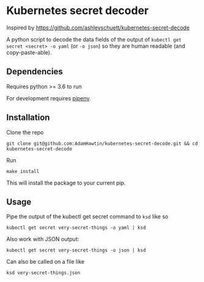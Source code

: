 # Kubernetes secret decoder
Inspired by https://github.com/ashleyschuett/kubernetes-secret-decode

A python script to decode the data fields of the output of `kubectl get secret <secret> -o yaml` (or `-o json`) so they are human readable (and copy-paste-able).

## Dependencies
Requires python >= 3.6 to run 

For development requires [pipenv](https://github.com/pypa/pipenv).

## Installation
Clone the repo
```shell script
git clone git@github.com:AdamHawtin/kubernetes-secret-decode.git && cd kubernetes-secret-decode
```

Run 
```shell script
make install
```
This will install the package to your current pip.

## Usage
Pipe the output of the kubectl get secret command to `ksd` like so
```shell script
kubectl get secret very-secret-things -o yaml | ksd
```

Also work with JSON output:
```shell script
kubectl get secret very-secret-things -o json | ksd
```

Can also be called on a file like 
```shell script
ksd very-secret-things.json
```
